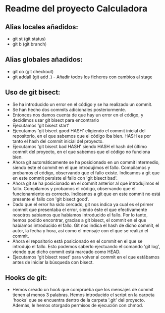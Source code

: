 # Readme del proyecto Calculadora

## Alias locales añadidos:
- git st (git status)
- git b (git branch)

## Alias globales añadidos:
- git co (git checkout)
- git addall (git add .) - Añadir todos los ficheros con cambios al stage

## Uso de git bisect:
- Se ha introducido un error en el código y se ha realizado un commit.
- Se han hecho dos commits adicionales posteriormente.
- Entonces nos damos cuenta de que hay un error en el código, y decidimos usar git bisect para encontrarlo
- Ejecutamos 'git bisect start'
- Ejecutamos 'git bisect good HASH' eligiendo el commit inicial del repositorio, en el que sabemos que el código iba bien. HASH es por tanto el hash del commit inicial del proyecto.
- Ejecutamos 'git bisect bad HASH' siendo HASH el hash del último commit del proyecto, en el que sabemos que el código no funciona bien.
- Ahora git automáticamente se ha posicionado en un commit intermedio, siendo éste el commit en el que introdujimos el fallo. Compilamos y probamos el código, observando que el fallo existe. Indicamos a git que en este commit persiste el fallo con 'git bisect bad'.
- Ahora git se ha posicionado en el commit anterior al que introdujimos el fallo. Compilamos y probamos el código, observando que el funcionamiento es correcto. Indicamos a git que en este commit no está presente el fallo con 'git bisect good'.
- Dado que el error ha sido cercado, git nos indica ya cual es el primer commit que presentaba el error, siendo éste el que efectivamente nosotros sabíamos que habíamos introducido el fallo. Por lo tanto, hemos podido encontrar, gracias a git bisect, el commit en el que habíamos introducido el fallo. Git nos indica el hash de dicho commit, el autor, la fecha y hora, así como el mensaje con el que se realizó el commit.
- Ahora el repositorio está posicionado en el commit en el que se introdujo el fallo. Esto podemos saberlo ejectuando el comando 'git log', viendo que dicho commit está marcado como HEAD.
- Ejecutamos 'git bisect reset' para volver al commit en el que estábamos antes de iniciar la búsqueda con bisect.

## Hooks de git:
- Hemos creado un hook que comprueba que los mensajes de commit tienen al menos 3 palabras. Hemos introducido el script en la carpeta 'hooks' que se encuentra dentro de la carpeta '.git' del proyecto. Además, le hemos otorgado permisos de ejecución con chmod.
